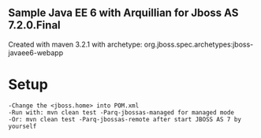 ## Sample Java EE 6 with Arquillian for Jboss AS 7.2.0.Final

Created with maven 3.2.1 with archetype: org.jboss.spec.archetypes:jboss-javaee6-webapp


# Setup
    -Change the <jboss.home> into POM.xml
    -Run with: mvn clean test -Parq-jbossas-managed for managed mode
    -Or: mvn clean test -Parq-jbossas-remote after start JBOSS AS 7 by yourself